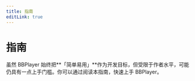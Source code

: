 ```yaml
---
title: 指南
editLink: true
---
```


# 指南

虽然 BBPlayer 始终把**「简单易用」**作为开发目标，但受限于作者水平，可能仍具有一点上手门槛。你可以通过阅读本指南，快速上手 BBPlayer。
